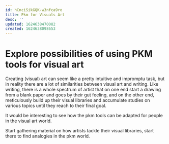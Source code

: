 ```yaml
---
id: hCnciSikGQK-w3nfca9ro
title: Pkm for Visuals Art
desc: ''
updated: 1624638470082
created: 1624638098653
---
```


# Explore possibilities of using PKM tools for visual art

Creating (visual) art can seem like a pretty intuitive and impromptu task, but in reality there are a lot of similarities between visual art and writing. Like writing, there is a whole spectrum of artist that on one end start a drawing from a blank paper and goes by their gut feeling, and on the other end, meticulously build up their visual libraries and accumulate studies on various topics until they reach to their final goal.

It would be interesting to see how the pkm tools can be adapted for people in the visual art world.

Start gathering material on how artists tackle their visual libraries, start there to find analogies in the pkm world.
